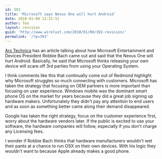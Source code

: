```yaml
---
id: 393
title: 'Microsoft says Nexus One will hurt Android'
date: 2010-01-08 12:21:51
author: Tea
layout: revision
guid: 'http://www.wirelust.com/2010/01/08/392-revision/'
permalink: '/?p=393'
---
```


[Ars Technica](http://arstechnica.com/microsoft/news/2010/01/microsoft-googles-nexus-one-will-hurt-android.ars?utm_source=rss&utm_medium=rss&utm_campaign=rss) has an article talking about how Microsoft Entertainment and Devices President Robbie Bach came out and said that the Nexus One will hurt Android. Basically, he said that Microsoft thinks releasing your own device will scare off 3rd parties from using your Operating System.

I think comments like this that continually come out of Redmond highlight why Microsoft struggles so much connecting with customers. Microsoft has taken the strategy that focusing on OEM partners is more important than focusing on user experience. Windows mobile was the dominant smart phone OS on the market for years because they did a great job signing up hardware makers. Unfortunately they didn't pay any attention to end users and as soon as something better came along their demand disappeared.

Google has taken the right strategy, focus on the customer experience first, worry about the hardware vendors later. If the public is excited to use your software, the hardware companies will follow, especially if you don't charge any Licensing fees.

I wonder if Robbie Bach thinks that hardware manufacturers wouldn't wet their pants at a chance to run OSX on their own devices. With his logic they wouldn't want to because Apple already makes a good phone.